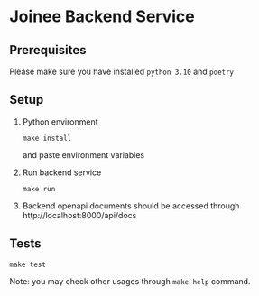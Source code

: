 # Joinee Backend Service
## Prerequisites
Please make sure you have installed `python 3.10` and `poetry`
## Setup
1. Python environment
   ```shell
   make install
   ```
   and paste environment variables
2. Run backend service
    ```shell
    make run
    ```

3. Backend openapi documents should be accessed through http://localhost:8000/api/docs

## Tests
```shell
make test
```

Note: you may check other usages through `make help` command.
